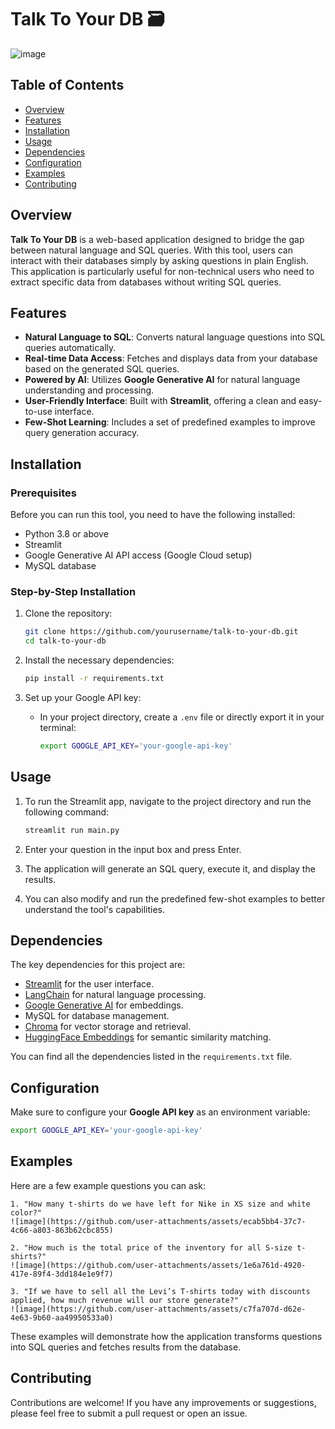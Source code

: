 # Talk To Your DB 🗃️

![image](https://github.com/user-attachments/assets/20d16219-72e7-4366-99a0-e925a9d4b8b2)

<!-- Replace with the URL to your screenshot -->

## Table of Contents
- [Overview](#overview)
- [Features](#features)
- [Installation](#installation)
- [Usage](#usage)
- [Dependencies](#dependencies)
- [Configuration](#configuration)
- [Examples](#examples)
- [Contributing](#contributing)

## Overview
**Talk To Your DB** is a web-based application designed to bridge the gap between natural language and SQL queries. With this tool, users can interact with their databases simply by asking questions in plain English. This application is particularly useful for non-technical users who need to extract specific data from databases without writing SQL queries.

## Features
- **Natural Language to SQL**: Converts natural language questions into SQL queries automatically.
- **Real-time Data Access**: Fetches and displays data from your database based on the generated SQL queries.
- **Powered by AI**: Utilizes **Google Generative AI** for natural language understanding and processing.
- **User-Friendly Interface**: Built with **Streamlit**, offering a clean and easy-to-use interface.
- **Few-Shot Learning**: Includes a set of predefined examples to improve query generation accuracy.

## Installation

### Prerequisites
Before you can run this tool, you need to have the following installed:
- Python 3.8 or above
- Streamlit
- Google Generative AI API access (Google Cloud setup)
- MySQL database

### Step-by-Step Installation
1. Clone the repository:
    ```bash
    git clone https://github.com/yourusername/talk-to-your-db.git
    cd talk-to-your-db
    ```

2. Install the necessary dependencies:
    ```bash
    pip install -r requirements.txt
    ```

3. Set up your Google API key:
    - In your project directory, create a `.env` file or directly export it in your terminal:
      ```bash
      export GOOGLE_API_KEY='your-google-api-key'
      ```

## Usage

1. To run the Streamlit app, navigate to the project directory and run the following command:
    ```bash
    streamlit run main.py
    ```

2. Enter your question in the input box and press Enter.

3. The application will generate an SQL query, execute it, and display the results.

4. You can also modify and run the predefined few-shot examples to better understand the tool's capabilities.

## Dependencies

The key dependencies for this project are:
- [Streamlit](https://streamlit.io/) for the user interface.
- [LangChain](https://github.com/hwchase17/langchain) for natural language processing.
- [Google Generative AI](https://cloud.google.com/genai) for embeddings.
- MySQL for database management.
- [Chroma](https://www.trychroma.com/) for vector storage and retrieval.
- [HuggingFace Embeddings](https://huggingface.co/) for semantic similarity matching.

You can find all the dependencies listed in the `requirements.txt` file.

## Configuration

Make sure to configure your **Google API key** as an environment variable:
```bash
export GOOGLE_API_KEY='your-google-api-key'
```

## Examples
Here are a few example questions you can ask:

    1. "How many t-shirts do we have left for Nike in XS size and white color?"
    ![image](https://github.com/user-attachments/assets/ecab5bb4-37c7-4c66-a803-863b62cbc855)

    2. "How much is the total price of the inventory for all S-size t-shirts?"
    ![image](https://github.com/user-attachments/assets/1e6a761d-4920-417e-89f4-3dd184e1e9f7)

    3. "If we have to sell all the Levi’s T-shirts today with discounts applied, how much revenue will our store generate?"
    ![image](https://github.com/user-attachments/assets/c7fa707d-d62e-4e63-9b60-aa49950533a0)


These examples will demonstrate how the application transforms questions into SQL queries and fetches results from the database.

## Contributing

Contributions are welcome! If you have any improvements or suggestions, please feel free to submit a pull request or open an issue.

